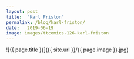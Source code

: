 ```yaml
---
layout: post
title:  "Karl Friston"
permalink: /blog/karl-friston/
date:   2019-06-19
image: images/ttcomics-126-karl-friston
---
```

![{{ page.title }}]({{ site.url }}/{{ page.image }}.jpg)
